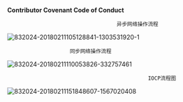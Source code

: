 **Contributor Covenant Code of Conduct**

                                       异步网络操作流程
![832024-20180211105128841-1303531920-1](https://github.com/user-attachments/assets/33a29d41-f29c-424a-8224-7994f41dfe67)

                        同步网络操作流程 
![832024-20180211110053826-332757461](https://github.com/user-attachments/assets/5a030858-c3eb-4ca9-9bb7-f823c5307048)

                                                 IOCP流程图
![832024-20180211151848607-1567020408](https://github.com/user-attachments/assets/9f821d21-0b48-4e74-9ac4-8890b714a5fd)
